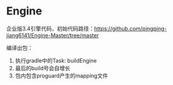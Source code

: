 Engine
===============

企业版3.4引擎代码，初始代码路径：https://github.com/pingping-jiang6141/Engine-Master/tree/master

编译出包：

1. 执行gradle中的Task: buildEngine
2. 最后的build号会自增长
3. 包内包含proguard产生的mapping文件
